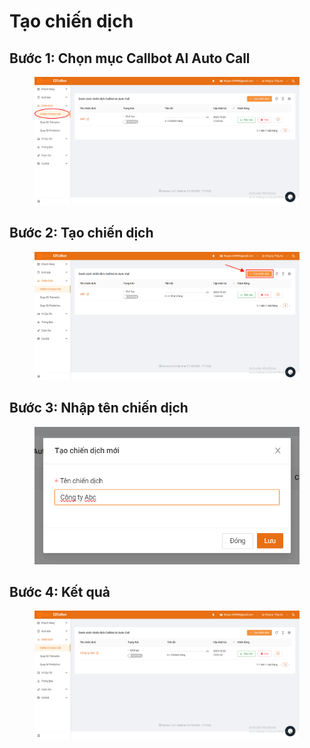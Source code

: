 # Tạo chiến dịch

## Bước 1: Chọn mục Callbot AI Auto Call&#x20;

<figure><img src="../.gitbook/assets/image (311).png" alt=""><figcaption></figcaption></figure>

## Bước 2: Tạo chiến dịch

<figure><img src="../.gitbook/assets/image (312).png" alt=""><figcaption></figcaption></figure>

## Bước 3: Nhập tên chiến dịch

<figure><img src="../.gitbook/assets/image (313).png" alt=""><figcaption></figcaption></figure>

## Bước 4: Kết quả

<figure><img src="../.gitbook/assets/image (314).png" alt=""><figcaption></figcaption></figure>

